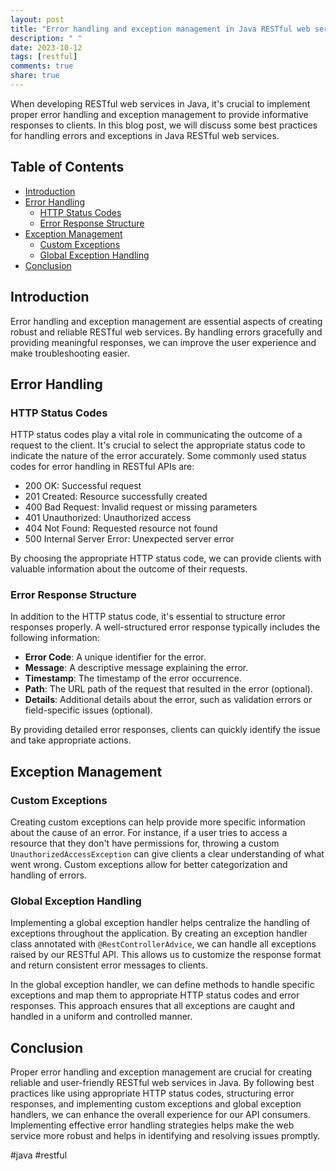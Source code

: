 ```yaml
---
layout: post
title: "Error handling and exception management in Java RESTful web services"
description: " "
date: 2023-10-12
tags: [restful]
comments: true
share: true
---
```


When developing RESTful web services in Java, it's crucial to implement proper error handling and exception management to provide informative responses to clients. In this blog post, we will discuss some best practices for handling errors and exceptions in Java RESTful web services.

## Table of Contents
- [Introduction](#introduction)
- [Error Handling](#error-handling)
  - [HTTP Status Codes](#http-status-codes)
  - [Error Response Structure](#error-response-structure)
- [Exception Management](#exception-management)
  - [Custom Exceptions](#custom-exceptions)
  - [Global Exception Handling](#global-exception-handling)
- [Conclusion](#conclusion)

## Introduction<a name="introduction"></a>

Error handling and exception management are essential aspects of creating robust and reliable RESTful web services. By handling errors gracefully and providing meaningful responses, we can improve the user experience and make troubleshooting easier.

## Error Handling<a name="error-handling"></a>

### HTTP Status Codes<a name="http-status-codes"></a>

HTTP status codes play a vital role in communicating the outcome of a request to the client. It's crucial to select the appropriate status code to indicate the nature of the error accurately. Some commonly used status codes for error handling in RESTful APIs are:

- 200 OK: Successful request
- 201 Created: Resource successfully created
- 400 Bad Request: Invalid request or missing parameters
- 401 Unauthorized: Unauthorized access
- 404 Not Found: Requested resource not found
- 500 Internal Server Error: Unexpected server error

By choosing the appropriate HTTP status code, we can provide clients with valuable information about the outcome of their requests.

### Error Response Structure<a name="error-response-structure"></a>

In addition to the HTTP status code, it's essential to structure error responses properly. A well-structured error response typically includes the following information:

- **Error Code**: A unique identifier for the error.
- **Message**: A descriptive message explaining the error.
- **Timestamp**: The timestamp of the error occurrence.
- **Path**: The URL path of the request that resulted in the error (optional).
- **Details**: Additional details about the error, such as validation errors or field-specific issues (optional).

By providing detailed error responses, clients can quickly identify the issue and take appropriate actions.

## Exception Management<a name="exception-management"></a>

### Custom Exceptions<a name="custom-exceptions"></a>

Creating custom exceptions can help provide more specific information about the cause of an error. For instance, if a user tries to access a resource that they don't have permissions for, throwing a custom `UnauthorizedAccessException` can give clients a clear understanding of what went wrong. Custom exceptions allow for better categorization and handling of errors.

### Global Exception Handling<a name="global-exception-handling"></a>

Implementing a global exception handler helps centralize the handling of exceptions throughout the application. By creating an exception handler class annotated with `@RestControllerAdvice`, we can handle all exceptions raised by our RESTful API. This allows us to customize the response format and return consistent error messages to clients.

In the global exception handler, we can define methods to handle specific exceptions and map them to appropriate HTTP status codes and error responses. This approach ensures that all exceptions are caught and handled in a uniform and controlled manner.

## Conclusion<a name="conclusion"></a>

Proper error handling and exception management are crucial for creating reliable and user-friendly RESTful web services in Java. By following best practices like using appropriate HTTP status codes, structuring error responses, and implementing custom exceptions and global exception handlers, we can enhance the overall experience for our API consumers. Implementing effective error handling strategies helps make the web service more robust and helps in identifying and resolving issues promptly.

#java #restful